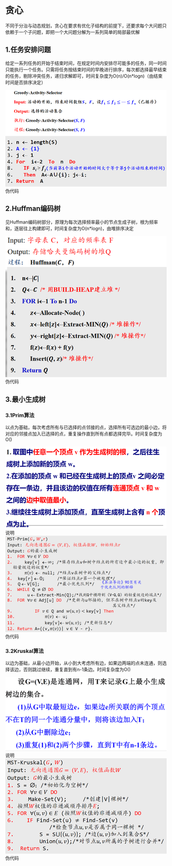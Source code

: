 # 贪心
不同于分治与动态规划，贪心在要求有优化子结构的前提下，还要求每个大问题只依赖于一个子问题，即把一个大问题分解为一系列简单的局部最优解
## 1.任务安排问题
给定一系列任务的开始于结束时间，在规定时间内安排尽可能多的任务，同一时间只能执行一个任务。只需将任务按结束时间的早晚进行排序，每次都选择最早结束的任务，剔除冲突任务，递归求解即可，时间复杂度为O(n)/O(n*logn)（由结束时间是否排序决定）

![输入图片说明](/imgs/2025-06-14/RhSxLrIaSC7Ph83i.png)伪代码
## 2.Huffman编码树
见Huffman编码树部分，原理为每次选择频率最小的节点生成子树，根为频率和，逐层往上构建即可，时间复杂度为O(n*logn)，由堆排序决定

![输入图片说明](/imgs/2025-06-14/5S3X1leXFnMrq9YD.png)伪代码
## 3.最小生成树
### 3.1Prim算法
以点为基础，每次考虑所有与已选择的点邻接的点，选择所有可选边的最小边，将对应的邻接点加入已选择的点，重复操作直到所有点都选择完毕。时间复杂度为O()

![输入图片说明](/imgs/2025-06-14/9G7Yzc9EPXq0gHrm.png)说明
![输入图片说明](/imgs/2025-06-14/AaOmD190U6UaBbbm.png)伪代码
### 3.2Kruskal算法
以边为基础，从最小边开始，从小到大考虑所有边，如果边两端的点未连通，则选择该边，否则跳过继续，重复直到有n-1条边。时间复杂度为O()

![输入图片说明](/imgs/2025-06-14/aay5btUrMIv0TUaL.png)说明
![输入图片说明](/imgs/2025-06-14/t4drwXaQqolKvei6.png)伪代码

<!--stackedit_data:
eyJoaXN0b3J5IjpbMTkxNzk1MTEyMl19
-->